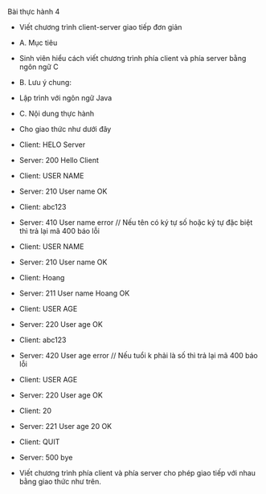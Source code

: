 
Bài thực hành 4 
- Viết chương trình client-server giao tiếp đơn giản 
- A. Mục tiêu 
- Sinh viên hiểu cách viết chương trình phía client và phía server bằng ngôn ngữ C 
- B. Lưu ý chung: 
- Lập trình với ngôn ngữ Java


- C. Nội dung thực hành 

-  Cho giao thức như dưới đây 
- Client:  HELO Server 
- Server:  200 Hello Client 
- Client:  USER NAME 
- Server: 210  User name OK 
- Client: abc123 
- Server: 410 User name error      // Nếu tên có ký tự số hoặc ký tự đặc biệt thì trả lại mã 400 báo lỗi 
- Client:  USER NAME 
- Server: 210  User name OK 
- Client: Hoang 
- Server: 211 User name Hoang OK  
- Client:  USER AGE  
- Server: 220 User age OK 
- Client:  abc123                            
- Server: 420 User age error         // Nếu tuổi k phải là số thì trả lại mã 400 báo lỗi 
- Client:  USER AGE  
- Server: 220 User age OK 
- Client: 20 
- Server: 221 User age 20 OK 
- Client: QUIT  
- Server: 500 bye 
- Viết chương trình phía client và phía server cho phép giao tiếp với nhau bằng giao thức như trên.  

